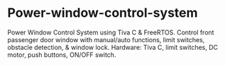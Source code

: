 # Power-window-control-system
 Power Window Control System using Tiva C &amp; FreeRTOS. Control front passenger door window with manual/auto functions, limit switches, obstacle detection, &amp; window lock. Hardware: Tiva C, limit switches, DC motor, push buttons, ON/OFF switch.
